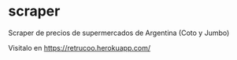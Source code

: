 # scraper

Scraper de precios de supermercados de Argentina (Coto y Jumbo)

Visitalo en https://retrucoo.herokuapp.com/
